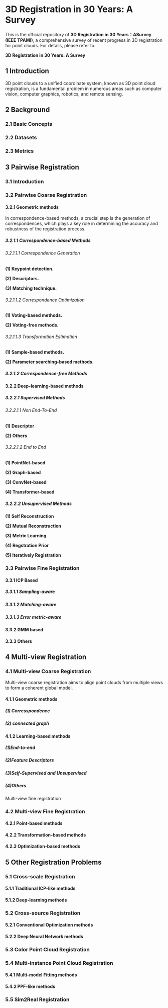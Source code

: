 # 3D Registration in 30 Years: A Survey 
This is the official repository of **3D Registration in 30 Years：ASurvey (IEEE TPAMI)**, a comprehensive survey of recent progress in 3D registration for point clouds. For details, please refer to:

**3D Registration in 30 Years: A Survey**
## 1 Introduction
3D point clouds to a unified coordinate system, known as 3D point cloud registration, is a fundamental problem in numerous areas such as computer vision, computer graphics, robotics, and remote sensing.
## 2 Background
### 2.1 Basic Concepts
### 2.2 Datasets
### 2.3 Metrics

## 3 Pairwise Registration
### 3.1 Introduction

### 3.2 Pairwise Coarse Registration

#### 3.2.1 Geometric methods
In correspondence-based methods, a crucial step is the generation of correspondences, which plays a key role in determining the accuracy and robustness of the registration process.

##### 3.2.1.1 Correspondence-based Methods
###### 3.2.1.1.1 Correspondence Generation
**(1) Keypoint detection.**

**(2) Descriptors.**

**(3) Matching technique.**
###### 3.2.1.1.2 Correspondence Optimization
**(1) Voting-based methods.**

**(2) Voting-free methods.**

###### 3.2.1.1.3 Transformation Estimation
**(1) Sample-based methods.**

**(2) Parameter searching-based methods.**

##### 3.2.1.2 Correspondence-free Methods

#### 3.2.2 Deep-learning-based methods

##### 3.2.2.1 Supervised Methods

###### 3.2.2.1.1 Non End-To-End

**(1) Descriptor**

**(2) Others**

###### 3.2.2.1.2 End to End

**(1) PointNet-based**

**(2) Graph-based**

**(3) ConvNet-based**

**(4) Transformer-based**

##### 3.2.2.2 Unsupervised Methods

**(1) Self Reconstruction**

**(2) Mutual Reconstruction**

**(3) Metric Learning**

**(4) Regstration Prior**

**(5) Iteratively Registration**

### 3.3 Pairwise Fine Registration

#### 3.3.1 ICP Based

##### 3.3.1.1 Sampling-aware

##### 3.3.1.2 Matching-aware

##### 3.3.1.3 Error metric-aware

#### 3.3.2 GMM based

#### 3.3.3 Others

## 4 Multi-view Registration

### 4.1 Multi-view Coarse Registration

Multi-view coarse registration aims to align point clouds from multiple views to form a coherent global model. 

#### 4.1.1  Geometric methods

##### (1) **Corresspondence**

##### (2) connected graph

#### 4.1.2  Learning-based methods

##### (1)End-to-end

##### (2)Feature Descriptors

##### (3)Self-Supervised and Unsupervised

##### (4)Others

Multi-view fine registration 

### 4.2 Multi-view Fine Registration

#### 4.2.1 Point-based methods

#### 4.2.2 Transformation-based methods

#### 4.2.3 Optimization-based methods


## 5 Other Registration Problems 
### 5.1 Cross-scale Registration 
#### 5.1.1 Traditional ICP-like methods 

#### 5.1.2 Deep-learning methods 

### 5.2 Cross-source Registration 
#### 5.2.1 Conventional Optimization methods 

#### 5.2.2 Deep Neural Network methods 

### 5.3 Color Point Cloud Registration 

### 5.4 Multi-instance Point Cloud Registration 
#### 5.4.1 Multi-model Fitting methods 

#### 5.4.2 PPF-like methods 

### 5.5 Sim2Real Registration 
